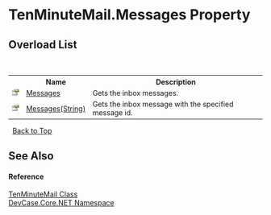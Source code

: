 # TenMinuteMail.Messages Property 
 


## Overload List
&nbsp;<table><tr><th></th><th>Name</th><th>Description</th></tr><tr><td>![Public property](media/pubproperty.gif "Public property")</td><td><a href="P_DevCase_Core_NET_TenMinuteMail_Messages">Messages</a></td><td>
Gets the inbox messages.</td></tr><tr><td>![Public property](media/pubproperty.gif "Public property")</td><td><a href="P_DevCase_Core_NET_TenMinuteMail_Messages_1">Messages(String)</a></td><td>
Gets the inbox message with the specified message id.</td></tr></table>&nbsp;
<a href="#tenminutemail.messages-property">Back to Top</a>

## See Also


#### Reference
<a href="T_DevCase_Core_NET_TenMinuteMail">TenMinuteMail Class</a><br /><a href="N_DevCase_Core_NET">DevCase.Core.NET Namespace</a><br />